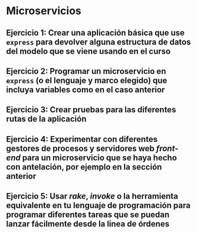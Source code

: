 # Microservicios

## Ejercicio 1: Crear una aplicación básica que use ``express`` para devolver alguna estructura de datos del modelo que se viene usando en el curso

## Ejercicio 2: Programar un microservicio en ``express`` (o el lenguaje y marco elegido) que incluya variables como en el caso anterior

## Ejercicio 3: Crear pruebas para las diferentes rutas de la aplicación

## Ejercicio 4: Experimentar con diferentes gestores de procesos y servidores web *front-end* para un microservicio que se haya hecho con antelación, por ejemplo en la sección anterior

## Ejercicio 5: Usar *rake*, *invoke* o la herramienta equivalente en tu lenguaje de programación para programar diferentes tareas que se puedan lanzar fácilmente desde la línea de órdenes
